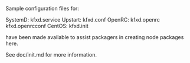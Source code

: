 Sample configuration files for:

SystemD: kfxd.service
Upstart: kfxd.conf
OpenRC:  kfxd.openrc
         kfxd.openrcconf
CentOS:  kfxd.init

have been made available to assist packagers in creating node packages here.

See doc/init.md for more information.
